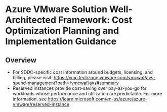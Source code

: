 # Azure VMware Solution Well-Architected Framework: Cost Optimization Planning and Implementation Guidance

## Overview

- For SDDC-specific cost information around budgets, licensing, and billing, please visit: https://vmc.techzone.vmware.com/vmcwaf/avs-spend-management?path=/vmcwaf/avs#summary
- Reserved instances provide cost-saving over pay-as-you-go for workloads whose performance and utilization are predictable. For more information, see https://learn.microsoft.com/en-us/azure/azure-vmware/reserved-instance
